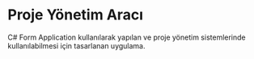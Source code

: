 # Proje Yönetim Aracı
C# Form Application kullanılarak yapılan ve proje yönetim sistemlerinde kullanılabilmesi için tasarlanan uygulama.
